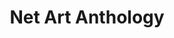 ---
ee_id_show: '4422'
title: Net Art Anthology
url: net-art-anthology
live_url: https://anthology.rhizome.org/data-diaries-2003
year: '2017'
venue: http://rhizome.org
state_country: Cyberspace
type:
dates:
wwwnews:
wwweblast:
www:
pitch: Data Diaries in NET ART ANTHOLOGY!
ps:
credits:
download:
layout: shows
---